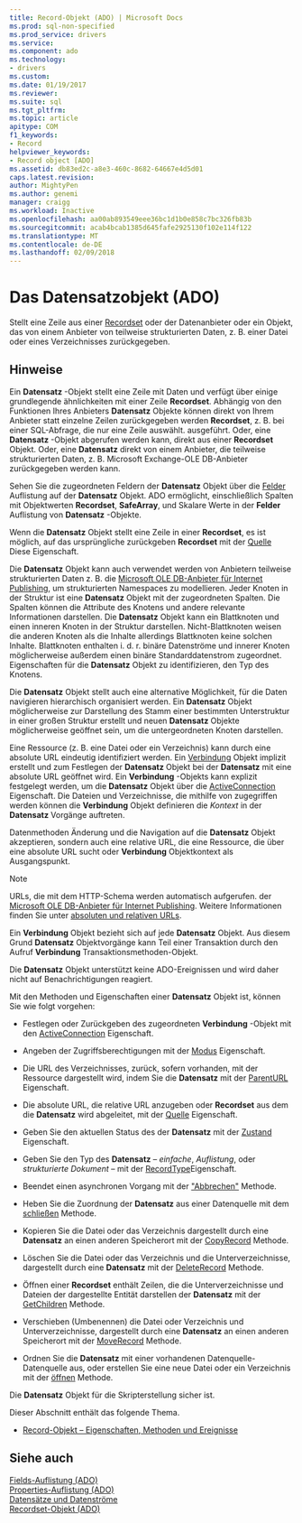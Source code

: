 ```yaml
---
title: Record-Objekt (ADO) | Microsoft Docs
ms.prod: sql-non-specified
ms.prod_service: drivers
ms.service: 
ms.component: ado
ms.technology:
- drivers
ms.custom: 
ms.date: 01/19/2017
ms.reviewer: 
ms.suite: sql
ms.tgt_pltfrm: 
ms.topic: article
apitype: COM
f1_keywords:
- Record
helpviewer_keywords:
- Record object [ADO]
ms.assetid: db83ed2c-a8e3-460c-8682-64667e4d5d01
caps.latest.revision: 
author: MightyPen
ms.author: genemi
manager: craigg
ms.workload: Inactive
ms.openlocfilehash: aa00ab893549eee36bc1d1b0e858c7bc326fb83b
ms.sourcegitcommit: acab4bcab1385d645fafe2925130f102e114f122
ms.translationtype: MT
ms.contentlocale: de-DE
ms.lasthandoff: 02/09/2018
---
```

# <a name="record-object-ado"></a>Das Datensatzobjekt (ADO)
Stellt eine Zeile aus einer [Recordset](../../../ado/reference/ado-api/recordset-object-ado.md) oder der Datenanbieter oder ein Objekt, das von einem Anbieter von teilweise strukturierten Daten, z. B. einer Datei oder eines Verzeichnisses zurückgegeben.  
  
## <a name="remarks"></a>Hinweise  
 Ein **Datensatz** -Objekt stellt eine Zeile mit Daten und verfügt über einige grundlegende ähnlichkeiten mit einer Zeile **Recordset**. Abhängig von den Funktionen Ihres Anbieters **Datensatz** Objekte können direkt von Ihrem Anbieter statt einzelne Zeilen zurückgegeben werden **Recordset**, z. B. bei einer SQL-Abfrage, die nur eine Zeile auswählt. ausgeführt. Oder, eine **Datensatz** -Objekt abgerufen werden kann, direkt aus einer **Recordset** Objekt. Oder, eine **Datensatz** direkt von einem Anbieter, die teilweise strukturierten Daten, z. B. Microsoft Exchange-OLE DB-Anbieter zurückgegeben werden kann.  
  
 Sehen Sie die zugeordneten Feldern der **Datensatz** Objekt über die [Felder](../../../ado/reference/ado-api/fields-collection-ado.md) Auflistung auf der **Datensatz** Objekt. ADO ermöglicht, einschließlich Spalten mit Objektwerten **Recordset**, **SafeArray**, und Skalare Werte in der **Felder** Auflistung von **Datensatz** -Objekte.  
  
 Wenn die **Datensatz** Objekt stellt eine Zeile in einer **Recordset**, es ist möglich, auf das ursprüngliche zurückgeben **Recordset** mit der [Quelle](../../../ado/reference/ado-api/source-property-ado-record.md) Diese Eigenschaft.  
  
 Die **Datensatz** Objekt kann auch verwendet werden von Anbietern teilweise strukturierten Daten z. B. die [Microsoft OLE DB-Anbieter für Internet Publishing](../../../ado/guide/appendixes/microsoft-ole-db-provider-for-internet-publishing.md), um strukturierten Namespaces zu modellieren. Jeder Knoten in der Struktur ist eine **Datensatz** Objekt mit der zugeordneten Spalten. Die Spalten können die Attribute des Knotens und andere relevante Informationen darstellen. Die **Datensatz** Objekt kann ein Blattknoten und einen inneren Knoten in der Struktur darstellen. Nicht-Blattknoten weisen die anderen Knoten als die Inhalte allerdings Blattknoten keine solchen Inhalte. Blattknoten enthalten i. d. r. binäre Datenströme und innerer Knoten möglicherweise außerdem einen binäre Standarddatenstrom zugeordnet. Eigenschaften für die **Datensatz** Objekt zu identifizieren, den Typ des Knotens.  
  
 Die **Datensatz** Objekt stellt auch eine alternative Möglichkeit, für die Daten navigieren hierarchisch organisiert werden. Ein **Datensatz** Objekt möglicherweise zur Darstellung des Stamm einer bestimmten Unterstruktur in einer großen Struktur erstellt und neuen **Datensatz** Objekte möglicherweise geöffnet sein, um die untergeordneten Knoten darstellen.  
  
 Eine Ressource (z. B. eine Datei oder ein Verzeichnis) kann durch eine absolute URL eindeutig identifiziert werden. Ein [Verbindung](../../../ado/reference/ado-api/connection-object-ado.md) Objekt implizit erstellt und zum Festlegen der **Datensatz** Objekt bei der **Datensatz** mit eine absolute URL geöffnet wird. Ein **Verbindung** -Objekts kann explizit festgelegt werden, um die **Datensatz** Objekt über die [ActiveConnection](../../../ado/reference/ado-api/activeconnection-property-ado.md) Eigenschaft. Die Dateien und Verzeichnisse, die mithilfe von zugegriffen werden können die **Verbindung** Objekt definieren die *Kontext* in der **Datensatz** Vorgänge auftreten.  
  
 Datenmethoden Änderung und die Navigation auf die **Datensatz** Objekt akzeptieren, sondern auch eine relative URL, die eine Ressource, die über eine absolute URL sucht oder **Verbindung** Objektkontext als Ausgangspunkt.  
  
> [!NOTE]
>  URLs, die mit dem HTTP-Schema werden automatisch aufgerufen. der [Microsoft OLE DB-Anbieter für Internet Publishing](../../../ado/guide/appendixes/microsoft-ole-db-provider-for-internet-publishing.md). Weitere Informationen finden Sie unter [absoluten und relativen URLs](../../../ado/guide/data/absolute-and-relative-urls.md).  
  
 Ein **Verbindung** Objekt bezieht sich auf jede **Datensatz** Objekt. Aus diesem Grund **Datensatz** Objektvorgänge kann Teil einer Transaktion durch den Aufruf **Verbindung** Transaktionsmethoden-Objekt.  
  
 Die **Datensatz** Objekt unterstützt keine ADO-Ereignissen und wird daher nicht auf Benachrichtigungen reagiert.  
  
 Mit den Methoden und Eigenschaften einer **Datensatz** Objekt ist, können Sie wie folgt vorgehen:  
  
-   Festlegen oder Zurückgeben des zugeordneten **Verbindung** -Objekt mit den [ActiveConnection](../../../ado/reference/ado-api/activeconnection-property-ado.md) Eigenschaft.  
  
-   Angeben der Zugriffsberechtigungen mit der [Modus](../../../ado/reference/ado-api/mode-property-ado.md) Eigenschaft.  
  
-   Die URL des Verzeichnisses, zurück, sofern vorhanden, mit der Ressource dargestellt wird, indem Sie die **Datensatz** mit der [ParentURL](../../../ado/reference/ado-api/parenturl-property-ado.md) Eigenschaft.  
  
-   Die absolute URL, die relative URL anzugeben oder **Recordset** aus dem die **Datensatz** wird abgeleitet, mit der [Quelle](../../../ado/reference/ado-api/source-property-ado-record.md) Eigenschaft.  
  
-   Geben Sie den aktuellen Status des der **Datensatz** mit der [Zustand](../../../ado/reference/ado-api/state-property-ado.md) Eigenschaft.  
  
-   Geben Sie den Typ des **Datensatz** – *einfache*, *Auflistung*, oder *strukturierte Dokument* – mit der [RecordType](../../../ado/reference/ado-api/recordtype-property-ado.md)Eigenschaft.  
  
-   Beendet einen asynchronen Vorgang mit der ["Abbrechen"](../../../ado/reference/ado-api/cancel-method-ado.md) Methode.  
  
-   Heben Sie die Zuordnung der **Datensatz** aus einer Datenquelle mit dem [schließen](../../../ado/reference/ado-api/close-method-ado.md) Methode.  
  
-   Kopieren Sie die Datei oder das Verzeichnis dargestellt durch eine **Datensatz** an einen anderen Speicherort mit der [CopyRecord](../../../ado/reference/ado-api/copyrecord-method-ado.md) Methode.  
  
-   Löschen Sie die Datei oder das Verzeichnis und die Unterverzeichnisse, dargestellt durch eine **Datensatz** mit der [DeleteRecord](../../../ado/reference/ado-api/deleterecord-method-ado.md) Methode.  
  
-   Öffnen einer **Recordset** enthält Zeilen, die die Unterverzeichnisse und Dateien der dargestellte Entität darstellen der **Datensatz** mit der [GetChildren](../../../ado/reference/ado-api/getchildren-method-ado.md) Methode.  
  
-   Verschieben (Umbenennen) die Datei oder Verzeichnis und Unterverzeichnisse, dargestellt durch eine **Datensatz** an einen anderen Speicherort mit der [MoveRecord](../../../ado/reference/ado-api/moverecord-method-ado.md) Methode.  
  
-   Ordnen Sie die **Datensatz** mit einer vorhandenen Datenquelle-Datenquelle aus, oder erstellen Sie eine neue Datei oder ein Verzeichnis mit der [öffnen](../../../ado/reference/ado-api/open-method-ado-record.md) Methode.  
  
 Die **Datensatz** Objekt für die Skripterstellung sicher ist.  
  
 Dieser Abschnitt enthält das folgende Thema.  
  
-   [Record-Objekt – Eigenschaften, Methoden und Ereignisse](../../../ado/reference/ado-api/record-object-properties-methods-and-events.md)  
  
## <a name="see-also"></a>Siehe auch  
 [Fields-Auflistung (ADO)](../../../ado/reference/ado-api/fields-collection-ado.md)   
 [Properties-Auflistung (ADO)](../../../ado/reference/ado-api/properties-collection-ado.md)   
 [Datensätze und Datenströme](../../../ado/guide/data/records-and-streams.md)   
 [Recordset-Objekt (ADO)](../../../ado/reference/ado-api/recordset-object-ado.md)
